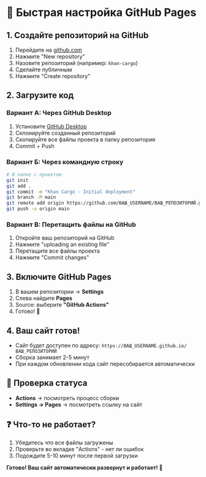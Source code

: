 # 🚀 Быстрая настройка GitHub Pages

## 1. Создайте репозиторий на GitHub
1. Перейдите на [github.com](https://github.com)
2. Нажмите "New repository"  
3. Назовите репозиторий (например: `khan-cargo`)
4. Сделайте публичным
5. Нажмите "Create repository"

## 2. Загрузите код

### Вариант А: Через GitHub Desktop
1. Установите [GitHub Desktop](https://desktop.github.com)
2. Склонируйте созданный репозиторий
3. Скопируйте все файлы проекта в папку репозитория
4. Commit + Push

### Вариант Б: Через командную строку
```bash
# В папке с проектом
git init
git add .
git commit -m "Khan Cargo - Initial deployment"
git branch -M main
git remote add origin https://github.com/ВАШ_USERNAME/ВАШ_РЕПОЗИТОРИЙ.git
git push -u origin main
```

### Вариант В: Перетащить файлы на GitHub
1. Откройте ваш репозиторий на GitHub
2. Нажмите "uploading an existing file"
3. Перетащите все файлы проекта
4. Нажмите "Commit changes"

## 3. Включите GitHub Pages
1. В вашем репозитории → **Settings**
2. Слева найдите **Pages**
3. Source: выберите **"GitHub Actions"**
4. Готово! 🎉

## 4. Ваш сайт готов!
- Сайт будет доступен по адресу: `https://ВАШ_USERNAME.github.io/ВАШ_РЕПОЗИТОРИЙ`
- Сборка занимает 2-5 минут
- При каждом обновлении кода сайт пересобирается автоматически

## 🔧 Проверка статуса
- **Actions** → посмотреть процесс сборки  
- **Settings → Pages** → посмотреть ссылку на сайт

## ❓ Что-то не работает?
1. Убедитесь что все файлы загружены
2. Проверьте во вкладке "Actions" - нет ли ошибок
3. Подождите 5-10 минут после первой загрузки

**Готово! Ваш сайт автоматически развернут и работает! 🚀**